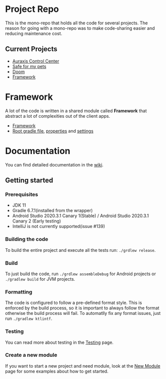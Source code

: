 # Project Repo

This is the mono-repo that holds all the code for several projects. The reason for going with a mono-repo was to make code-sharing easier and reducing maintenance cost.

## Current Projects
 - [Auraxis Control Center](auraxiscontrolcenter/)
 - [Safe for my pets](petproject/)
 - [Doom](/doom)
 - [Framework](framework/)

# Framework
A lot of the code is written in a shared module called **Framework** that abstract a lot of complexities out of the client apps.
 - [Framework](framework/)
 - [Root gradle file](/build.gradle), [properties](gradle.properties) and [settings](settings.gradle)

# Documentation
You can find detailed documentation in the [wiki](https://github.com/CRamsan/CoreProject/wiki/).

## Getting started
 
### Prerequisites
- JDK 11
- Gradle 6.7.1(installed from the wrapper)
- Android Studio 2020.3.1 Canary 1(Stable) / Android Studio 2020.3.1 Canary 2 (Early testing)
- IntelliJ is not currently supported(issue #139)

### Building the code
To build the entire project and execute all the tests run: `./grdlew release`.

### Build 
To just build the code, run `./grdlew assembleDebug` for Android projects or `./gradlew build` for JVM projects. 

### Formatting
The code is configured to follow a pre-defined format style. This is enforced by the build process, so it is important to always follow the format otherwise the build process will fail. To automatlly fix any format issues, just run `./gradlew ktlintf`.

### Testing
You can read more about testing in the [Testing](https://github.com/CRamsan/CoreProject/wiki/Testing) page.

### Create a new module
If you want to start a new project and need module, look at the [New Module](https://github.com/CRamsan/CoreProject/wiki/New-Module) page for some examples about how to get started.
